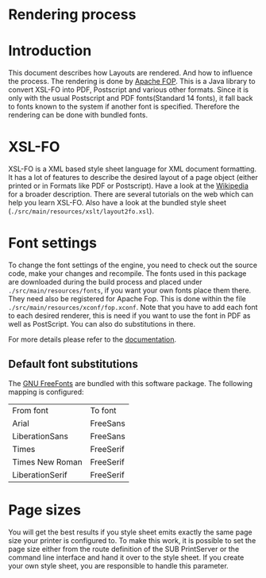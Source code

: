 Rendering process
=================

# Introduction
This document describes how Layouts are rendered. And how to influence the process. The rendering is done by [Apache FOP](http://xmlgraphics.apache.org/fop/). This is a Java library to convert XSL-FO into PDF, Postscript and various other formats. Since it is only with the usual Postscript and PDF fonts(Standard 14 fonts), it fall back to fonts known to the system if another font is specified. Therefore the rendering can be done with bundled fonts.

# XSL-FO 
XSL-FO is a XML based style sheet language for XML document formatting. It has a lot of features to describe the desired layout of a page object (either printed or in Formats like PDF or Postscript). Have a look at the [Wikipedia](http://en.wikipedia.org/wiki/XSL_Formatting_Objects) for a broader description. There are several tutorials on the web which can help you learn XSL-FO. Also have a look at the bundled style sheet (`./src/main/resources/xslt/layout2fo.xsl`).

# Font settings
To change the font settings of the engine, you need to check out the source code, make your changes and recompile. The fonts used in this package are downloaded during the build process and placed under `./src/main/resources/fonts`, if you want your own fonts place them there. They need also be registered for Apache Fop. This is done within the file `./src/main/resources/xconf/fop.xconf`. Note that you have to add each font to each desired renderer, this is need if you want to use the font in PDF as well as PostScript. You can also do substitutions in there.

For more details please refer to the [documentation](http://xmlgraphics.apache.org/fop/trunk/fonts.html).

## Default font substitutions
The [GNU FreeFonts](https://www.gnu.org/software/freefont/) are bundled with this software package. The following mapping is configured:

<table>
    <tr>
        <td>From font</td><td>To font</td>
    </tr>
    <tr>
        <td>Arial</td><td>FreeSans</td>
    </tr>
    <tr>
        <td>LiberationSans</td><td>FreeSans</td>
    </tr>
    <tr>
        <td>Times</td><td>FreeSerif</td>
    </tr>
    <tr>
        <td>Times New Roman</td><td>FreeSerif</td>
    </tr>
    <tr>
        <td>LiberationSerif</td><td>FreeSerif</td>
    </tr>
</table>

# Page sizes
You will get the best results if you style sheet emits exactly the same page size your printer is configured to. To make this work, it is possible to set the page size either from the route definition of the SUB PrintServer or the command line interface and hand it over to the style sheet. If you create your own style sheet, you are responsible to handle this parameter.